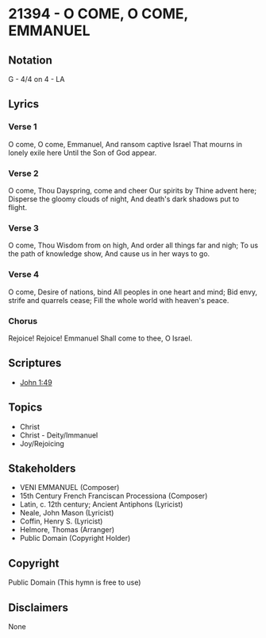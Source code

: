 # 21394 - O COME, O COME, EMMANUEL

## Notation

G - 4/4 on 4 - LA

## Lyrics

### Verse 1

O come, O come, Emmanuel, And ransom captive Israel That mourns in lonely exile here Until the Son of God appear. 

### Verse 2

O come, Thou Dayspring, come and cheer Our spirits by Thine advent here; Disperse the gloomy clouds of night, And death's dark shadows put to flight.

### Verse 3

O come, Thou Wisdom from on high, And order all things far and nigh; To us the path of knowledge show, And cause us in her ways to go.

### Verse 4

O come, Desire of nations, bind All peoples in one heart and mind; Bid envy, strife and quarrels cease; Fill the whole world with heaven's peace.

### Chorus

Rejoice! Rejoice! Emmanuel Shall come to thee, O Israel.


## Scriptures

- [John 1:49](https://www.biblegateway.com/passage/?search=John%201%3A49)

## Topics

- Christ
- Christ - Deity/Immanuel
- Joy/Rejoicing

## Stakeholders

- VENI EMMANUEL (Composer)
- 15th Century French Franciscan Processiona (Composer)
- Latin, c. 12th century; Ancient Antiphons (Lyricist)
- Neale, John Mason (Lyricist)
- Coffin, Henry S. (Lyricist)
- Helmore, Thomas (Arranger)
- Public Domain (Copyright Holder)

## Copyright

Public Domain
(This hymn is free to use)

## Disclaimers

None

